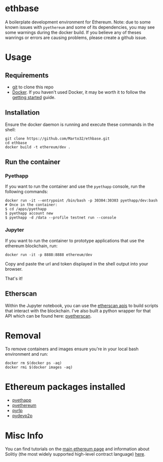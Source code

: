 # ethbase
A boilerplate development environment for Ethereum. Note: due to some known issues with `pyethereum` and some of its dependencies, you may see some warnings during the docker build. If you believe any of theses wanrings or errors are causing problems, please create a github issue.

# Usage

## Requirements

 * [git](https://git-scm.com/) to clone this repo
 * [Docker](https://www.docker.com/community-edition). If you haven't used Docker, it may be worth it to follow the [getting started](https://docs.docker.com/get-started/) guide.

## Installation
Ensure the docker daemon is running and execute these commands in the shell:
```
git clone https://github.com/Marto32/ethbase.git
cd ethbase
docker build -t ethereum/dev .
```

## Run the container
### Pyethapp
If you want to run the container and use the `pyethapp` console, run the following commands:
```
docker run -it --entrypoint /bin/bash -p 30304:30303 pyethapp/dev:bash
# Once in the container:
$ cd /apps/pyethapp
$ pyethapp account new
$ pyethapp -d /data --profile testnet run --console
```

### Jupyter
If you want to run the container to prototype applications that use the ethereum blockchain, run:
```
docker run -it -p 8888:8888 ethereum/dev
```
Copy and paste the url and token displayed in the shell output into your browser.

That's it!

## Etherscan
Within the Jupyter notebook, you can use the [etherscan apis](https://etherscan.io/apis) to build scripts that interact with the blockchain. I've also built a python wrapper for that API which can be found here: [pyetherscan](https://github.com/Marto32/pyetherscan).

# Removal
To remove containers and images ensure you're in your local bash environment and run:
```
docker rm $(docker ps -aq)
docker rmi $(docker images -aq)
```

# Ethereum packages installed

 * [pyethapp](https://github.com/ethereum/pyethapp)
 * [pyethereum](https://github.com/ethereum/pyethereum)
 * [pyrlp](https://github.com/ethereum/pyrlp)
 * [pydevp2p](https://github.com/ethereum/pydevp2p)

# Misc Info
You can find tutorials on the [main ethereum page](https://ethereum.org/) and information about Solitiy (the most widely supported high-level contract language) [here](https://solidity.readthedocs.io/en/latest/).
